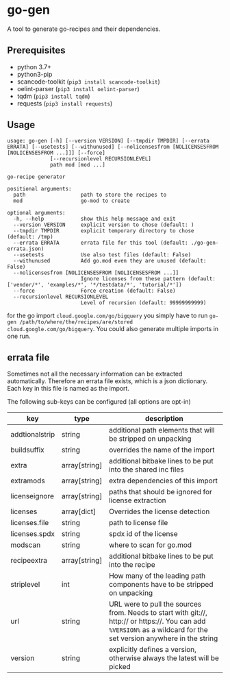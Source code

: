 # go-gen

A tool to generate go-recipes and their dependencies.

## Prerequisites

- python 3.7+
- python3-pip
- scancode-toolkit (`pip3 install scancode-toolkit`)
- oelint-parser (`pip3 install oelint-parser`)
- tqdm (`pip3 install tqdm`)
- requests (`pip3 install requests`)

## Usage

```shell
usage: go-gen [-h] [--version VERSION] [--tmpdir TMPDIR] [--errata ERRATA] [--usetests] [--withunused] [--nolicensesfrom [NOLICENSESFROM [NOLICENSESFROM ...]]] [--force]
              [--recursionlevel RECURSIONLEVEL]
              path mod [mod ...]

go-recipe generator

positional arguments:
  path                  path to store the recipes to
  mod                   go-mod to create

optional arguments:
  -h, --help            show this help message and exit
  --version VERSION     explicit version to chose (default: )
  --tmpdir TMPDIR       explicit temporary directory to chose (default: /tmp)
  --errata ERRATA       errata file for this tool (default: ./go-gen-errata.json)
  --usetests            Use also test files (default: False)
  --withunused          Add go.mod even they are unused (default: False)
  --nolicensesfrom [NOLICENSESFROM [NOLICENSESFROM ...]]
                        Ignore licenses from these pattern (default: ['vendor/*', 'examples/*', '*/testdata/*', 'tutorial/*'])
  --force               Force creation (default: False)
  --recursionlevel RECURSIONLEVEL
                        Level of recursion (default: 99999999999)
```

for the go import `cloud.google.com/go/bigquery` you simply have to run `go-gen /path/to/where/the/recipes/are/stored cloud.google.com/go/bigquery`.
You could also generate multiple imports in one run.

## errata file

Sometimes not all the necessary information can be extracted automatically. Therefore an errata file exists, which is a json dictionary.
Each key in this file is named as the import.

The following sub-keys can be configured (all options are opt-in)

 | key            | type          | description                                                                                                                                                          |
 | -------------- | ------------- | -------------------------------------------------------------------------------------------------------------------------------------------------------------------- |
 | addtionalstrip | string        | additional path elements that will be stripped on unpacking                                                                                                          |
 | buildsuffix    | string        | overrides the name of the import                                                                                                                                     |
 | extra          | array[string] | additional bitbake lines to be put into the shared inc files                                                                                                         |
 | extramods      | array[string] | extra dependencies of this import                                                                                                                                    |
 | licenseignore  | array[string] | paths that should be ignored for license extraction                                                                                                                  |
 | licenses       | array[dict]   | Overrides the license detection                                                                                                                                      |
 | licenses.file  | string        | path to license file                                                                                                                                                 |
 | licenses.spdx  | string        | spdx id of the license                                                                                                                                               |
 | modscan        | string        | where to scan for go.mod                                                                                                                                             |
 | recipeextra    | array[string] | additional bitbake lines to be put into the recipe                                                                                                                   |
 | striplevel     | int           | How many of the leading path components have to be stripped on unpacking                                                                                             |
 | url            | string        | URL were to pull the sources from. Needs to start with git://, http:// or https://. You can add `%VERSION%` as a wildcard for the set version anywhere in the string |
 | version        | string        | explicitly defines a version, otherwise always the latest will be picked                                                                                             |

